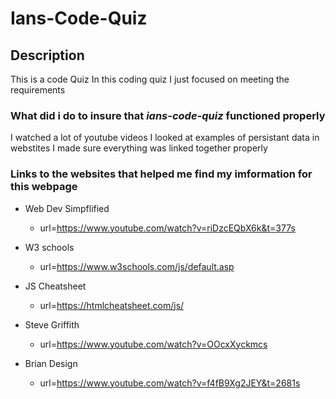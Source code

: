 # Ians-Code-Quiz



## Description
This is a code Quiz
In this coding quiz I just focused on meeting the requirements

### What did i do to insure that *ians-code-quiz* functioned properly
I watched a lot of youtube videos
I looked at examples of persistant data in webstites
I made sure everything was linked together properly
### Links to the websites that helped me find my imformation for this webpage
* Web Dev Simpflified
    * url=https://www.youtube.com/watch?v=riDzcEQbX6k&t=377s
* W3 schools
    * url=https://www.w3schools.com/js/default.asp

* JS Cheatsheet
    * url=https://htmlcheatsheet.com/js/

* Steve Griffith
    * url=https://www.youtube.com/watch?v=OOcxXyckmcs

* Brian Design
    * url=https://www.youtube.com/watch?v=f4fB9Xg2JEY&t=2681s

